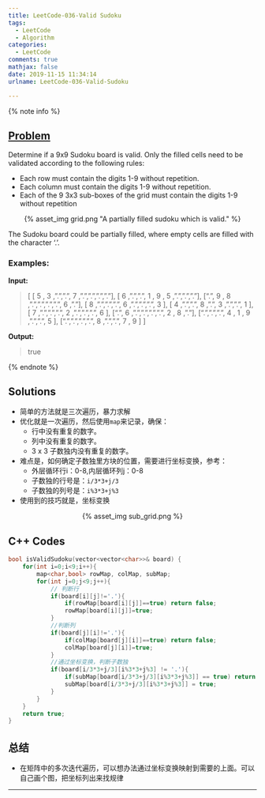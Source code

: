 ```yaml
---
title: LeetCode-036-Valid Sudoku
tags:
  - LeetCode
  - Algorithm
categories:
  - LeetCode
comments: true
mathjax: false
date: 2019-11-15 11:34:14
urlname: LeetCode-036-Valid-Sudoku

---
```


<meta name="referrer" content="no-referrer" />

{% note info %}
## [Problem]()
Determine if a 9x9 Sudoku board is valid. Only the filled cells need to be validated according to the following rules:

- Each row must contain the digits 1-9 without repetition.
- Each column must contain the digits 1-9 without repetition.
- Each of the 9 3x3 sub-boxes of the grid must contain the digits 1-9 without repetition

<center>
{% asset_img grid.png "A partially filled sudoku which is valid." %}
</center>

The Sudoku board could be partially filled, where empty cells are filled with the character ‘.’.

### Examples:
**Input:**
> [
> [ 5 , 3 ,”.”,”.”, 7 ,”.”,”.”,”.”,”.”],
> [ 6 ,”.”,”.”, 1 , 9 , 5 ,”.”,”.”,”.”],
> [“.”, 9 , 8 ,”.”,”.”,”.”,”.”, 6 ,”.”],
> [ 8 ,”.”,”.”,”.”, 6 ,”.”,”.”,”.”, 3 ],
> [ 4 ,”.”,”.”, 8 ,”.”, 3 ,”.”,”.”, 1 ],
> [ 7 ,”.”,”.”,”.”, 2 ,”.”,”.”,”.”, 6 ],
> [“.”, 6 ,”.”,”.”,”.”,”.”, 2 , 8 ,”.”],
> [“.”,”.”,”.”, 4 , 1 , 9 ,”.”,”.”, 5 ],
> [“.”,”.”,”.”,”.”, 8 ,”.”,”.”, 7 , 9 ]
> ] 

**Output:**
> true

{% endnote %}
<!--more-->

## Solutions
- 简单的方法就是三次遍历，暴力求解
- 优化就是一次遍历，然后使用`map`来记录，确保：
  - 行中没有重复的数字。
  - 列中没有重复的数字。
  - 3 x 3 子数独内没有重复的数字。
- 难点是，如何确定子数独里方块的位置，需要进行坐标变换，参考：
  - 外层循环行i：0-8,内层循环列j：0-8
  - 子数独的行号是：`i/3*3+j/3`
  - 子数独的列号是：`i%3*3+j%3`
- 使用到的技巧就是，坐标变换

<center>
{% asset_img sub_grid.png %}
</center>


## C++ Codes

```C++
bool isValidSudoku(vector<vector<char>>& board) {
    for(int i=0;i<9;i++){
        map<char,bool> rowMap, colMap, subMap;
        for(int j=0;j<9;j++){
            // 判断行
            if(board[i][j]!='.'){
                if(rowMap[board[i][j]]==true) return false;
                rowMap[board[i][j]]=true;
            }
            //判断列
            if(board[j][i]!='.'){
                if(colMap[board[j][i]]==true) return false;
                colMap[board[j][i]]=true;
            }
            //通过坐标变换，判断子数独
            if(board[i/3*3+j/3][i%3*3+j%3] != '.'){
                if(subMap[board[i/3*3+j/3][i%3*3+j%3]] == true) return false;
                subMap[board[i/3*3+j/3][i%3*3+j%3]] = true;
            }
        }
    }
    return true;
}
```

## 总结
- 在矩阵中的多次迭代遍历，可以想办法通过坐标变换映射到需要的上面。可以自己画个图，把坐标列出来找规律


------
